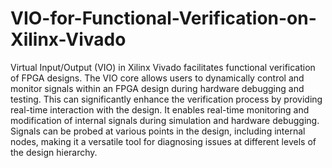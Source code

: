 # VIO-for-Functional-Verification-on-Xilinx-Vivado
Virtual Input/Output (VIO) in Xilinx Vivado facilitates functional verification of FPGA designs. The VIO core allows users to dynamically control and monitor signals within an FPGA design during hardware debugging and testing. This can significantly enhance the verification process by providing real-time interaction with the design. It enables real-time monitoring and modification of internal signals during simulation and hardware debugging. Signals can be probed at various points in the design, including internal nodes, making it a versatile tool for diagnosing issues at different levels of the design hierarchy.
